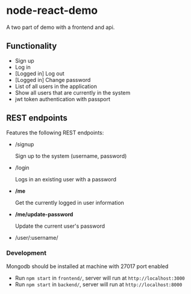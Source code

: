 # node-react-demo
A two part of demo with a frontend and api.



## Functionality

- Sign up
- Log in
- [Logged in] Log out
- [Logged in] Change password
- List of all users in the application 
- Show all users that are currently in the system
- jwt token authentication with passport

## REST endpoints
Features the following REST endpoints:

- /signup

    Sign up to the system (username, password)
    
- /login

    Logs in an existing user with a password
    
- **/me**

    Get the currently logged in user information
    
- **/me/update-password**

    Update the current user's password
    
- /user/:username/


### Development
Mongodb should be installed at machine with 27017 port enabled
- Run `npm start` in `frontend/`, server will run at `http://localhost:3000`
- Run `npm start` in `backend/`, server will run at `http://localhost:8000`
